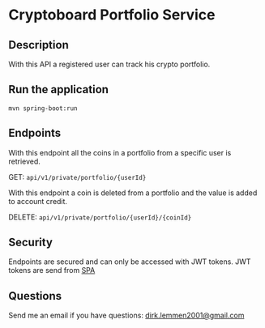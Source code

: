 # Cryptoboard Portfolio Service

## Description
With this API a registered user can track his crypto portfolio.

## Run the application
```
mvn spring-boot:run
```

## Endpoints
With this endpoint all the coins in a portfolio from a specific user is retrieved.

GET: ```api/v1/private/portfolio/{userId}```

With this endpoint a coin is deleted from a portfolio and the value is added to account credit.

DELETE: ```api/v1/private/portfolio/{userId}/{coinId}```

## Security
Endpoints are secured and can only be accessed with JWT tokens.
JWT tokens are send from [SPA](https://github.com/DirkLemmen/CryptoBoardSPA)

## Questions
Send me an email if you have questions: dirk.lemmen2001@gmail.com

